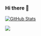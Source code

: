 ### Hi there 👋


[![GitHub Stats](https://github-readme-stats.vercel.app/api?username=AzizPatel786&theme=nightowl&show_icons=true&hide_rank=true&count_private=true)](https://github.com/anuraghazra/github-readme-stats)



<!--
**AzizPatel786/AzizPatel786** is a ✨ _special_ ✨ repository because its `README.md` (this file) appears on your GitHub profile.

Here are some ideas to get you started:

- 🔭 I’m currently working on ...
- 🌱 I’m currently learning ...
- 👯 I’m looking to collaborate on ...
- 🤔 I’m looking for help with ...
- 💬 Ask me about ...
- 📫 How to reach me: ...
- 😄 Pronouns: ...
- ⚡ Fun fact: ...
-->


<img align="center" src="https://github-readme-stats.vercel.app/api/<CARD_TYPE>/?username=<USERNAME>&theme=<THEME_NAME>" />
